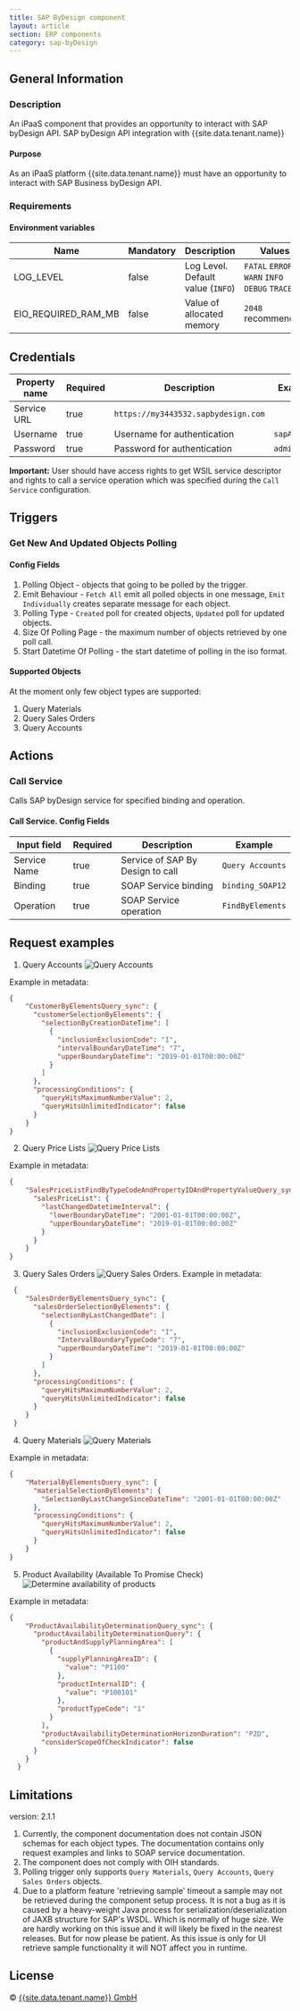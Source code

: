 ```yaml
---
title: SAP ByDesign component
layout: article
section: ERP components
category: sap-byDesign
---
```


## General Information
### Description
An iPaaS component that provides an opportunity to interact with SAP byDesign API.
SAP byDesign API integration with {{site.data.tenant.name}}

#### Purpose
As an iPaaS platform {{site.data.tenant.name}} must have an opportunity to interact with SAP Business byDesign API.

### Requirements
#### Environment variables

| Name | Mandatory | Description | Values |
|---------------------|-------|-----------------------------------|-----------------------------------------------|
| LOG_LEVEL           | false | Log Level. Default value (`INFO`) | `FATAL` `ERROR` `WARN` `INFO` `DEBUG` `TRACE` |
| EIO_REQUIRED_RAM_MB | false | Value of allocated memory         | `2048` recommended                            |

## Credentials

| Property name | Required | Description | Example|
|-------------|--------|-------------------------------------|--------------|
| Service URL | true   | `https://my3443532.sapbydesign.com` |              |
| Username    | true   | Username for authentication         | `sapAdmin`   |
| Password    | true   | Password for authentication         | `adminPassw` |

**Important:** User should have access rights to get WSIL service descriptor and rights to call a service operation which was specified during the `Call Service` configuration.

## Triggers
### Get New And Updated Objects Polling
#### Config Fields
1. Polling Object - objects that going to be polled by the trigger.
2. Emit Behaviour - `Fetch All` emit all polled objects in one message, `Emit Individually` creates separate message for each object.
3. Polling Type - `Created` poll for created objects, `Updated` poll for updated objects.
4. Size Of Polling Page - the maximum number of objects retrieved by one poll call.
5. Start Datetime Of Polling - the start datetime of polling in the iso format.

#### Supported Objects
At the moment only few object types are supported:
1. Query Materials
2. Query Sales Orders
3. Query Accounts

## Actions
### Call Service
Calls SAP byDesign service for specified binding and operation.

#### Call Service. Config Fields

| Input field | Required | Description | Example|
|--------------|------|----------------------------------|------------------|
| Service Name | true | Service of SAP By Design to call | `Query Accounts` |
| Binding      | true | SOAP Service binding             | `binding_SOAP12` |
| Operation    | true | SOAP Service operation           | `FindByElements` |


## Request examples

1.  Query Accounts ![Query Accounts](img/action-query-accounts.png)

Example in metadata:
```json
{
    "CustomerByElementsQuery_sync": {
      "customerSelectionByElements": {
        "selectionByCreationDateTime": [
          {
            "inclusionExclusionCode": "I",
            "intervalBoundaryDateTime": "7",
            "upperBoundaryDateTime": "2019-01-01T00:00:00Z"
          }
        ]
      },
      "processingConditions": {
        "queryHitsMaximumNumberValue": 2,
        "queryHitsUnlimitedIndicator": false
      }
    }
}
```
2.  Query Price Lists ![Query Price Lists](img/action-query-pricelists.png)

Example in metadata:
```json
{
    "SalesPriceListFindByTypeCodeAndPropertyIDAndPropertyValueQuery_sync": {
      "salesPriceList": {
        "lastChangedDatetimeInterval": {
          "lowerBoundaryDateTime": "2001-01-01T00:00:00Z",
          "upperBoundaryDateTime": "2019-01-01T00:00:00Z"
        }
      }
    }
}
```
3.  Query Sales Orders ![Query Sales Orders](img/action-query-salesorders.png).
Example in metadata:
```json
 {
    "SalesOrderByElementsQuery_sync": {
      "salesOrderSelectionByElements": {
        "selectionByLastChangedDate": [
          {
            "inclusionExclusionCode": "I",
            "IntervalBoundaryTypeCode": "7",
            "upperBoundaryDateTime": "2019-01-01T00:00:00Z"
          }
        ]
      },
      "processingConditions": {
        "queryHitsMaximumNumberValue": 2,
        "queryHitsUnlimitedIndicator": false
      }
    }
 }
```
4.  Query Materials ![Query Materials](img/action-query-materials.png)

Example in metadata:
```json
{
    "MaterialByElementsQuery_sync": {
      "materialSelectionByElements": {
        "SelectionByLastChangeSinceDateTime": "2001-01-01T00:00:00Z"
      },
      "processingConditions": {
        "queryHitsMaximumNumberValue": 2,
        "queryHitsUnlimitedIndicator": false
      }
    }
}
```

5.  Product Availability (Available To Promise Check) ![Determine availability of products](img/action-determine-availability.png)

Example in metadata:
```json
{
    "ProductAvailabilityDeterminationQuery_sync": {
      "productAvailabilityDeterminationQuery": {
        "productAndSupplyPlanningArea": [
          {
            "supplyPlanningAreaID": {
              "value": "P1100"
            },
            "productInternalID": {
              "value": "P100101"
            },
            "productTypeCode": "1"
          }
        ],
        "productAvailabilityDeterminationHorizonDuration": "P2D",
        "considerScopeOfCheckIndicator": false
      }
    }
  }
```


## Limitations
version: 2.1.1

1. Currently, the component documentation does not contain JSON schemas for each object types. The documentation contains only request examples and links to SOAP service documentation.
2. The component does not comply with OIH standards.
3. Polling trigger only supports `Query Materials`, `Query Accounts`, `Query Sales Orders` objects.
4. Due to a platform feature 'retrieving sample' timeout a sample may not be retrieved during the component setup process. It is not a bug as it is caused by a heavy-weight Java process for serialization/deserialization of JAXB structure for SAP's WSDL. Which is normally of huge size. We are hardly working on this issue and it will likely be fixed in the nearest releases. But for now please be patient. As this issue is only for UI retrieve sample functionality it will NOT affect you in runtime.

## License

© [{{site.data.tenant.name}} GmbH](https://www.{{site.data.tenant.name}})

